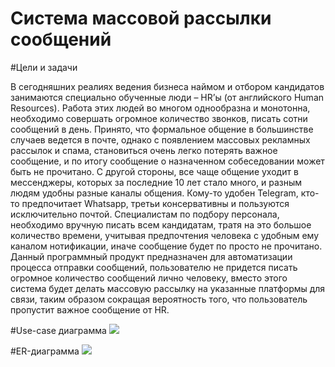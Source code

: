 # Система массовой рассылки сообщений 

#Цели и задачи

В сегодняшних реалиях ведения бизнеса наймом и отбором кандидатов занимаются специально обученные люди – HR’ы (от английского Human Resources). Работа этих людей во многом однообразна и монотонна, необходимо совершать огромное количество звонков, писать сотни сообщений в день.
Принято, что формальное общение в большинстве случаев ведется в почте, однако с появлением массовых рекламных рассылок и спама, становиться очень легко потерять важное сообщение, и по итогу сообщение о назначенном собеседовании может быть не прочитано.
С другой стороны, все чаще общение уходит в мессенджеры, которых за последние 10 лет стало много, и разным людям удобны разные каналы общения. Кому-то удобен Telegram, кто-то предпочитает Whatsapp, третьи консервативны и пользуются исключительно почтой. Специалистам по подбору персонала, необходимо вручную писать всем кандидатам, тратя на это большое количество времени, учитывая предпочтения человека с удобным ему каналом нотификации, иначе сообщение будет по просто не прочитано.
Данный программный продукт предназначен для автоматизации процесса отправки сообщений, пользователю не придется писать огромное количество сообщений лично человеку, вместо этого система будет делать массовую рассылку на указанные платформы для связи, таким образом сокращая вероятность того, что пользователь пропустит важное сообщение от HR.


#Use-case диаграмма 
![](.README_images/use-case.png)

#ER-диаграмма
![](.README_images/ER.png)